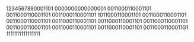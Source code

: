 1234567890001101
0000000000000001
0011000110001101
0011000110001101
0011000110001101
1011000110001101
0011000110001101
0011000110001101
0011000110001101
0011000110001101
0011000110001101
0011000110001101
0011000110001101
0011000110001101
00110001100011G1
1111111111111111